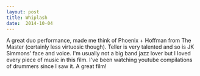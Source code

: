 ```yaml
---
layout: post
title: Whiplash 
date:  2014-10-04 
---
```

 A great duo performance, made me think of Phoenix + Hoffman from The Master (certainly less virtuosic though). Teller is very talented and so is JK Simmons' face and voice. I'm usually not a big band jazz lover but I loved every piece of music in this film. I've been watching youtube compilations of drummers since I saw it. A great film!
